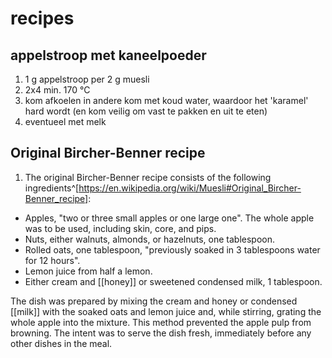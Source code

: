 # recipes
## appelstroop met kaneelpoeder
1. 1 g appelstroop per 2 g muesli
2. 2x4 min. 170 °C
3. kom afkoelen in andere kom met koud water, waardoor het 'karamel' hard wordt (en kom veilig om vast te pakken en uit te eten)
4. eventueel met melk
## Original Bircher-Benner recipe
1. The original Bircher-Benner recipe consists of the following ingredients^[https://en.wikipedia.org/wiki/Muesli#Original_Bircher-Benner_recipe]:
- Apples, "two or three small apples or one large one". The whole apple was to be used, including skin, core, and pips.
- Nuts, either walnuts, almonds, or hazelnuts, one tablespoon.
- Rolled oats, one tablespoon, "previously soaked in 3 tablespoons water for 12 hours".
- Lemon juice from half a lemon.
- Either cream and [[honey]] or sweetened condensed milk, 1 tablespoon.

The dish was prepared by mixing the cream and honey or condensed [[milk]] with the soaked oats and lemon juice and, while stirring, grating the whole apple into the mixture. This method prevented the apple pulp from browning. The intent was to serve the dish fresh, immediately before any other dishes in the meal.